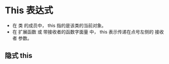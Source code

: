 # This 表达式

* 在 类 的成员中， this 指的是该类的当前对象。
* 在 扩展函数 或 带接收者的函数字面量 中， this 表示传递在点号左侧的 接收者 参数。

## 隐式 this


